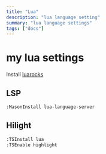 ```yaml
---
title: "Lua"
description: "lua language setting"
summary: "lua language settings"
tags: ["docs"]
---
```


# my lua settings

Install [luarocks](https://luarocks.org/)

## LSP

```bash
:MasonInstall lua-language-server
```

## Hilight

```bash
:TSInstall lua
:TSEnable highlight
```
